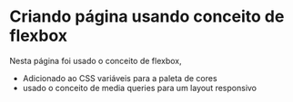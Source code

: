 # Criando página usando conceito de flexbox

Nesta página foi usado o conceito de flexbox, 

- Adicionado ao CSS variáveis para a paleta de cores
- usado o conceito de media queries para um layout responsivo